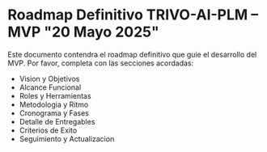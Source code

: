 # Roadmap Definitivo TRIVO-AI-PLM – MVP "20 Mayo 2025"

Este documento contendra el roadmap definitivo que guie el desarrollo del MVP. Por favor, completa con las secciones acordadas:
- Vision y Objetivos
- Alcance Funcional
- Roles y Herramientas
- Metodologia y Ritmo
- Cronograma y Fases
- Detalle de Entregables
- Criterios de Exito
- Seguimiento y Actualizacion
